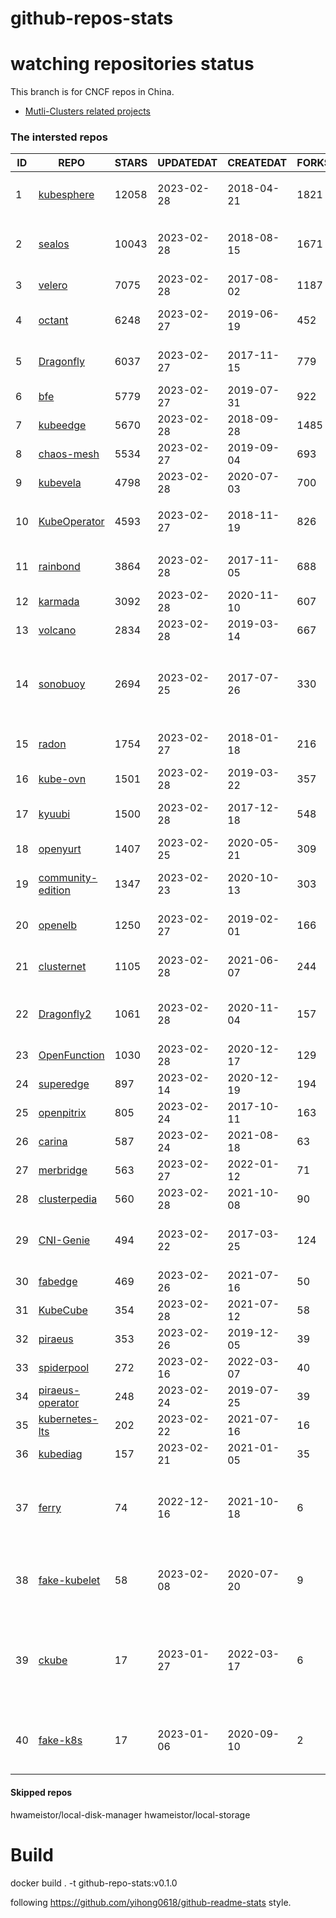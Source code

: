 # github-repos-stats

# watching repositories status

This branch is for CNCF repos in China.
- [Mutli-Clusters related projects](https://github.com/pacoxu/github-repos-stats/tree/multi-clusters)


<!--START_SECTION:github_repos-->
### The intersted repos
| ID |                                   REPO                                   | STARS | UPDATEDAT  | CREATEDAT  | FORKSCOUNT |                                                                                                                     DESCRIPTIONS                                                                                                                     |
|----|--------------------------------------------------------------------------|-------|------------|------------|------------|------------------------------------------------------------------------------------------------------------------------------------------------------------------------------------------------------------------------------------------------------|
|  1 | [kubesphere](https://github.com/kubesphere/kubesphere)                   | 12058 | 2023-02-28 | 2018-04-21 |       1821 | The container platform tailored for Kubernetes multi-cloud, datacenter, and edge management ⎈ 🖥 ☁️                                                                                                                                                   |
|  2 | [sealos](https://github.com/labring/sealos)                              | 10043 | 2023-02-28 | 2018-08-15 |       1671 | sealos is a Kubernetes distribution, a general-purpose cloud operating system for managing cloud-native applications. Demo: https://cloud.sealos.io                                                                                                  |
|  3 | [velero](https://github.com/vmware-tanzu/velero)                         |  7075 | 2023-02-28 | 2017-08-02 |       1187 | Backup and migrate Kubernetes applications and their persistent volumes                                                                                                                                                                              |
|  4 | [octant](https://github.com/vmware-archive/octant)                       |  6248 | 2023-02-27 | 2019-06-19 |        452 | Highly extensible platform for developers to better understand the complexity of Kubernetes clusters.                                                                                                                                                |
|  5 | [Dragonfly](https://github.com/dragonflyoss/Dragonfly)                   |  6037 | 2023-02-27 | 2017-11-15 |        779 | This repository has be archived and moved to the new repository https://github.com/dragonflyoss/Dragonfly2.                                                                                                                                          |
|  6 | [bfe](https://github.com/bfenetworks/bfe)                                |  5779 | 2023-02-27 | 2019-07-31 |        922 | A modern layer 7 load balancer from baidu                                                                                                                                                                                                            |
|  7 | [kubeedge](https://github.com/kubeedge/kubeedge)                         |  5670 | 2023-02-28 | 2018-09-28 |       1485 | Kubernetes Native Edge Computing Framework (project under CNCF)                                                                                                                                                                                      |
|  8 | [chaos-mesh](https://github.com/chaos-mesh/chaos-mesh)                   |  5534 | 2023-02-27 | 2019-09-04 |        693 | A Chaos Engineering Platform for Kubernetes.                                                                                                                                                                                                         |
|  9 | [kubevela](https://github.com/kubevela/kubevela)                         |  4798 | 2023-02-28 | 2020-07-03 |        700 | The Modern Application Platform.                                                                                                                                                                                                                     |
| 10 | [KubeOperator](https://github.com/KubeOperator/KubeOperator)             |  4593 | 2023-02-27 | 2018-11-19 |        826 | KubeOperator 是一个开源的轻量级 Kubernetes 发行版，专注于帮助企业规划、部署和运营生产级别的 K8s 集群。                                                                                                                                               |
| 11 | [rainbond](https://github.com/goodrain/rainbond)                         |  3864 | 2023-02-28 | 2017-11-05 |        688 | Cloud native multi cloud application management platform that make application management and delivery easier                                                                                                                                        |
| 12 | [karmada](https://github.com/karmada-io/karmada)                         |  3092 | 2023-02-28 | 2020-11-10 |        607 | Open, Multi-Cloud, Multi-Cluster Kubernetes Orchestration                                                                                                                                                                                            |
| 13 | [volcano](https://github.com/volcano-sh/volcano)                         |  2834 | 2023-02-28 | 2019-03-14 |        667 | A Cloud Native Batch System (Project under CNCF)                                                                                                                                                                                                     |
| 14 | [sonobuoy](https://github.com/vmware-tanzu/sonobuoy)                     |  2694 | 2023-02-25 | 2017-07-26 |        330 | Sonobuoy is a diagnostic tool that makes it easier to understand the state of a Kubernetes cluster by running a set of Kubernetes conformance tests and other plugins in an accessible and non-destructive manner.                                   |
| 15 | [radon](https://github.com/radondb/radon)                                |  1754 | 2023-02-27 | 2018-01-18 |        216 | RadonDB is an open source, cloud-native MySQL database for building global, scalable cloud services                                                                                                                                                  |
| 16 | [kube-ovn](https://github.com/kubeovn/kube-ovn)                          |  1501 | 2023-02-28 | 2019-03-22 |        357 | A Bridge between SDN and Cloud Native (Project under CNCF)                                                                                                                                                                                           |
| 17 | [kyuubi](https://github.com/apache/kyuubi)                               |  1500 | 2023-02-28 | 2017-12-18 |        548 | Apache Kyuubi is a distributed and multi-tenant gateway to provide serverless SQL on data warehouses and lakehouses.                                                                                                                                 |
| 18 | [openyurt](https://github.com/openyurtio/openyurt)                       |  1407 | 2023-02-25 | 2020-05-21 |        309 | OpenYurt - Extending your native Kubernetes to edge(project under CNCF)                                                                                                                                                                              |
| 19 | [community-edition](https://github.com/vmware-tanzu/community-edition)   |  1347 | 2023-02-23 | 2020-10-13 |        303 | VMware Tanzu Community Edition is no longer an actively maintained project. Code is available for historical purposes only.                                                                                                                          |
| 20 | [openelb](https://github.com/openelb/openelb)                            |  1250 | 2023-02-27 | 2019-02-01 |        166 | Load Balancer Implementation for Kubernetes in Bare-Metal, Edge, and Virtualization                                                                                                                                                                  |
| 21 | [clusternet](https://github.com/clusternet/clusternet)                   |  1105 | 2023-02-28 | 2021-06-07 |        244 | Managing your Kubernetes clusters (including public, private, edge, etc.) as easily as visiting the Internet ⎈                                                                                                                                       |
| 22 | [Dragonfly2](https://github.com/dragonflyoss/Dragonfly2)                 |  1061 | 2023-02-28 | 2020-11-04 |        157 | Dragonfly is an intelligent P2P based image and file distribution system, it also provides a variety of enterprise-level (efficiency, stability, safety, low-cost) product features.                                                                 |
| 23 | [OpenFunction](https://github.com/OpenFunction/OpenFunction)             |  1030 | 2023-02-28 | 2020-12-17 |        129 | Cloud Native Function-as-a-Service Platform (CNCF Sandbox Project)                                                                                                                                                                                   |
| 24 | [superedge](https://github.com/superedge/superedge)                      |   897 | 2023-02-14 | 2020-12-19 |        194 | An edge-native container management system for edge computing                                                                                                                                                                                        |
| 25 | [openpitrix](https://github.com/openpitrix/openpitrix)                   |   805 | 2023-02-24 | 2017-10-11 |        163 | Application Management Platform on Multi-Cloud Environment                                                                                                                                                                                           |
| 26 | [carina](https://github.com/carina-io/carina)                            |   587 | 2023-02-24 | 2021-08-18 |         63 | Carina: an high performance and ops-free local storage for kubernetes                                                                                                                                                                                |
| 27 | [merbridge](https://github.com/merbridge/merbridge)                      |   563 | 2023-02-27 | 2022-01-12 |         71 | Use eBPF to speed up your Service Mesh like crossing an Einstein-Rosen Bridge.                                                                                                                                                                       |
| 28 | [clusterpedia](https://github.com/clusterpedia-io/clusterpedia)          |   560 | 2023-02-28 | 2021-10-08 |         90 | The Encyclopedia of Kubernetes clusters                                                                                                                                                                                                              |
| 29 | [CNI-Genie](https://github.com/cni-genie/CNI-Genie)                      |   494 | 2023-02-22 | 2017-03-25 |        124 | CNI-Genie for choosing pod network of your choice during deployment time. Supported pod networks - Calico, Flannel, Romana, Weave                                                                                                                    |
| 30 | [fabedge](https://github.com/FabEdge/fabedge)                            |   469 | 2023-02-26 | 2021-07-16 |         50 | Secure Edge Networking Solution Based On Kubernetes                                                                                                                                                                                                  |
| 31 | [KubeCube](https://github.com/kubecube-io/KubeCube)                      |   354 | 2023-02-28 | 2021-07-12 |         58 | KubeCube is an open source enterprise-level container platform                                                                                                                                                                                       |
| 32 | [piraeus](https://github.com/piraeusdatastore/piraeus)                   |   353 | 2023-02-26 | 2019-12-05 |         39 | High Available Datastore for Kubernetes                                                                                                                                                                                                              |
| 33 | [spiderpool](https://github.com/spidernet-io/spiderpool)                 |   272 | 2023-02-16 | 2022-03-07 |         40 | kubernetes ipam                                                                                                                                                                                                                                      |
| 34 | [piraeus-operator](https://github.com/piraeusdatastore/piraeus-operator) |   248 | 2023-02-24 | 2019-07-25 |         39 | The Piraeus Operator manages LINSTOR clusters in Kubernetes.                                                                                                                                                                                         |
| 35 | [kubernetes-lts](https://github.com/klts-io/kubernetes-lts)              |   202 | 2023-02-22 | 2021-07-16 |         16 | Kubernetes LTS(long term support)                                                                                                                                                                                                                    |
| 36 | [kubediag](https://github.com/kubediag/kubediag)                         |   157 | 2023-02-21 | 2021-01-05 |         35 | Problem diagnosis and operation orchestration for Kubernetes                                                                                                                                                                                         |
| 37 | [ferry](https://github.com/ferryproxy/ferry)                             |    74 | 2022-12-16 | 2021-10-18 |          6 | Ferry is a Kubernetes multi-cluster communication component that eliminates communication differences between clusters as if they were in a single cluster, regardless of the network environment those clusters are in.                             |
| 38 | [fake-kubelet](https://github.com/wzshiming/fake-kubelet)                |    58 | 2023-02-08 | 2020-07-20 |          9 | [Moved to https://github.com/kubernetes-sigs/kwok] This is a fake kubelet. that can simulate any number of nodes and maintain pods on those nodes. It is useful for test control plane.                                                              |
| 39 | [ckube](https://github.com/DaoCloud/ckube)                               |    17 | 2023-01-27 | 2022-03-17 |          6 | Kubernetes APIServer 高性能代理组件，代理 APIServer 的 List 请求，其它类型的请求会直接反向代理到原生 APIServer。 CKube 还额外支持了分页、搜索和索引等功能。 并且，CKube 100% 兼容原生 kubectl 和 kube client sdk，只需要简单的配置即可实现全局替换。 |
| 40 | [fake-k8s](https://github.com/wzshiming/fake-k8s)                        |    17 | 2023-01-06 | 2020-09-10 |          2 | [Moved to https://github.com/kubernetes-sigs/kwok] fake-k8s is a tool for running Fake Kubernetes clusters, It can be used as an alternative to Kind in some scenarios where you don’t need to actually run the Pod                                  |



#### Skipped repos
hwameistor/local-disk-manager
hwameistor/local-storage<!--END_SECTION:github_repos-->

# Build

docker build . -t github-repo-stats:v0.1.0

following https://github.com/yihong0618/github-readme-stats style.

